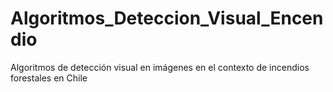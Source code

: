 # Algoritmos_Deteccion_Visual_Encendio
Algoritmos de detección visual en imágenes en el contexto de incendios forestales en Chile
